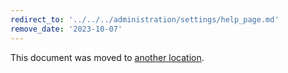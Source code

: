 ```yaml
---
redirect_to: '../../../administration/settings/help_page.md'
remove_date: '2023-10-07'
---
```


This document was moved to [another location](../../../administration/settings/help_page.md).

<!-- This redirect file can be deleted after <2023-10-07>. -->
<!-- Redirects that point to other docs in the same project expire in three months. -->
<!-- Redirects that point to docs in a different project or site (for example, link is not relative and starts with `https:`) expire in one year. -->
<!-- Before deletion, see: https://docs.gitlab.com/ee/development/documentation/redirects.html -->
